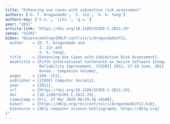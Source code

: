 ```yaml
---
title: "Enhancing use cases with subjective risk assessment"
authors: ['O. T. Arogundade', 'Z. Jin', 'X. G. Yang']
authors-key: ['t.o.', 'jinz.', 'g.x.']
year: "2011"
article-link: "https://doi.org/10.1109/SSIRI-C.2011.29"
venue: "SSIRI"
bibex: "@inproceedings{DBLP:conf/ssiri/ArogundadeJY11,
  author    = {O. T. Arogundade and
               Z. Jin and
               X. G. Yang},
  title     = {Enhancing Use Cases with Subjective Risk Assessment},
  booktitle = {Fifth International Conference on Secure Software Integration and
               Reliability Improvement, {SSIRI} 2011, 27-29 June, 2011, Jeju Island,
               Korea - Companion Volume},
  pages     = {144--151},
  publisher = {{IEEE} Computer Society},
  year      = {2011},
  url       = {https://doi.org/10.1109/SSIRI-C.2011.29},
  doi       = {10.1109/SSIRI-C.2011.29},
  timestamp = {Fri, 27 Mar 2020 08:59:38 +0100},
  biburl    = {https://dblp.org/rec/conf/ssiri/ArogundadeJY11.bib},
  bibsource = {dblp computer science bibliography, https://dblp.org}
}"
---
```


